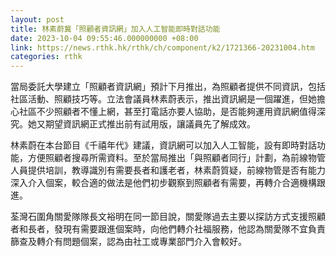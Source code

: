 ```yaml
---
layout: post
title: 林素蔚冀「照顧者資訊網」加入人工智能即時對話功能
date: 2023-10-04 09:55:46.000000000 +08:00
link: https://news.rthk.hk/rthk/ch/component/k2/1721366-20231004.htm
categories: rthk
---
```


當局委託大學建立「照顧者資訊網」預計下月推出，為照顧者提供不同資訊，包括社區活動、照顧技巧等。立法會議員林素蔚表示，推出資訊網是一個躍進，但她擔心社區不少照顧者不懂上網，甚至打電話亦要人協助，是否能夠運用資訊網值得深究。她又期望資訊網正式推出前有試用版，讓議員先了解成效。

林素蔚在本台節目《千禧年代》建議，資訊網可以加入人工智能，設有即時對話功能，方便照顧者搜尋所需資料。至於當局推出「與照顧者同行」計劃，為前線物管人員提供培訓，教導識別有需要長者和護老者，林素蔚質疑，前線物管是否有能力深入介入個案，較合適的做法是他們初步觀察到照顧者有需要，再轉介合適機構跟進。

荃灣石圍角關愛隊隊長文裕明在同一節目說，關愛隊過去主要以探訪方式支援照顧者和長者，發現有需要跟進個案時，向他們轉介社福服務，他認為關愛隊不宜負責篩查及轉介有問題個案，認為由社工或專業部門介入會較好。
